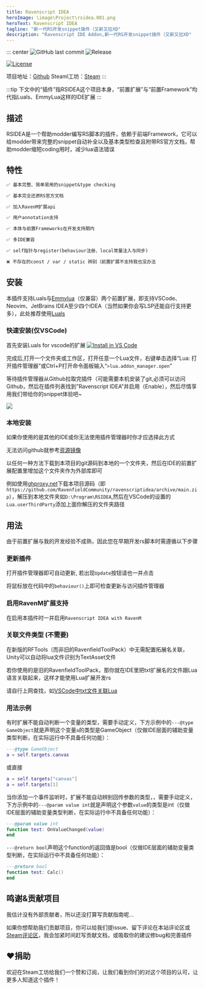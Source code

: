 ```yaml
---
title: Ravenscript IDEA
heroImage: \image\Project\rsidea.001.png
heroText: Ravenscript IDEA
tagline: "新一代RS开发snippet插件（又新又拉XD"
description: "Ravenscript IDE Addon,新一代RS开发snippet插件（又新又拉XD"
---
```


::: center
![GitHub last commit](https://img.shields.io/github/last-commit/RavenfieldCommunity/ravenscriptidea.svg?style=flat-square&) ![Release](https://img.shields.io/github/v/release/RavenfieldCommunity/ravenscriptidea?label=release&logo=GitHub&style=flat-square)

[![License](https://img.shields.io/badge/%E6%8E%88%E6%9D%83%E5%9F%BA%E4%BA%8E%E8%AE%B8%E5%8F%AF-GPLv3-lightblue.svg?style=for-the-badge&)](https://github.com/RavenfieldCommunity/ravenscriptidea/blob/main/LICENSE)

项目地址：[Github](https://github.com/RavenfieldCommunity/ravenscriptidea/) Steaml工坊：[Steam](https://steamcommunity.com/sharedfiles/filedetails/?id=3160495493)
:::

:::tip
下文中的“插件”指RSIDEA这个项目本身，“前置扩展”与“前置Framework”均代指Luals、EmmyLua这样的IDE扩展
:::

## 描述

RSIDEA是一个帮助modder编写RS脚本的插件，依赖于前端Framework，它可以给modder带来完整的snippet自动补全以及基本类型检查且附带RS官方文档，帮助modder缩短coding用时，减少lua语法错误


## 特性
```md
✅ 基本完整、简单易用的snippet&type checking

✅ 基本完全还原RS官方文档

✅ 加入RavenM扩展api

✅ 用户annotation支持

✅ 本体与前置Frameworks在开发支持期内

✅ 多IDE兼容

✅ self指针与register(behaviour注册、local常量注入与同步)

❌ 不存在的const / var / static 辨别（前置扩展不支持我也没办法
```

## 安装
本插件支持Luals与[Emmylua](https:\\emmylua.github.io)（仅兼容）两个前置扩展，即支持VSCode、Neovim、JetBrains IDEA至少四个IDEA（当然如果你会写LSP还能自行支持更多），此处推荐使用[Luals](https:\\luals.github.io)

### 快速安装(仅VSCode)

首先安装Luals for vscode的扩展 [![Install in VS Code](https://img.shields.io/badge/VS%20Code-Install-blue?style=for-the-badge&logo=visualstudiocode "Install in VS Code")](https://marketplace.visualstudio.com/items?itemName=sumneko.lua)

完成后,打开一个文件夹或工作区，打开任意一个Lua文件，右键单击选择“Lua: 打开插件管理器”或Ctrl+P打开命令面板输入“`>lua.addon_manager.open`”

等待插件管理器从Github拉取完插件（可能需要本机安装了git,必须可以访问Github，然后在插件列表找到”Ravenscript IDEA”并启用（Enable），然后尽情享用我们带给你的snippet体验吧~

![](https://ravenfieldcommunity.github.io/docs-img/Projects/rsidea.001.png)

### 本地安装

如果你使用的是其他的IDE或你无法使用插件管理器时你才应选择此方式

无法访问github就参考[资源镜像](/cn/RESOURCE.md)

以任何一种方法下载到本项目的git源码到本地的一个文件夹，然后在IDE的前置扩展配置里增加这个文件夹作为外部库即可

例如使用[ghproxy.net](https://ghproxy.net)下载本项目源码（即`https://github.com/RavenfieldCommunity/ravenscriptidea/archive/main.zip`），解压到本地文件夹如`D:\Program\RSIDEA`,然后在VSCode的设置的`Lua.userThirdParty`添加上面你解压的文件夹路径


## 用法

由于前置扩展与我的开发经验不成熟，因此您在早期开发rs脚本时需遵循以下步骤

### 更新插件

打开插件管理器即可自动更新, 若出现`Update`按钮请也一并点击

将鼠标放在代码中的`behaviour()`上即可检查更新与访问插件管理器

### 启用RavenM扩展支持

在启用本插件时一并启用`Ravenscript IDEA with RavenM`

### 关联文件类型 (不需要)

在新版的RFTools（而非旧的RavenfieldToolPack）中无需配置拓展名关联，Unity可以自动将lua文件识别为TextAsset文件

若你使用的是旧的RavenfieldToolPack，那你就在IDE里把txt扩展名的文件跟Lua语言关联起来，这样才能使用Lua扩展开发rs

请自行上网查找，如[VSCode中txt文件关联Lua](https://blog.csdn.net/u012433546/article/details/100566579)
### 用法示例

有时扩展不能自动判断一个变量的类型，需要手动定义，下方示例中的`---@type GameObject`就是声明这个变量`a`的类型是GameObject（仅做IDE层面的辅助变量类型判断，在实际运行中不具备任何功能）：
```lua
---@type GameObject
a = self.targets.canvas
```

或直接
```lua
a = self.targets["canvas"]
a = self.targets[1]
```

当你添加一个事件监听时，扩展不能自动辨别回传参数的类型，，需要手动定义，下方示例中的`---@param value int`就是声明这个参数`value`的类型是int（仅做IDE层面的辅助变量类型判断，在实际运行中不具备任何功能）：
```lua
---@param value int
function test: OnValueChanged(value)
end
```

`---@return bool`声明这个function的返回值是bool（仅做IDE层面的辅助变量类型判断，在实际运行中不具备任何功能）：
```lua
---@return bool
function test: Calc()
end
```


## 鸣谢&贡献项目

我估计没有外部贡献者，所以还没打算写贡献指南呢...

如果你想帮助我们贡献项目，你可以给我们提issue、留下评论在本站评论区或[Steam评论区](https://steamcommunity.com/sharedfiles/filedetails/?id=3160495493)，我会加紧时间赶写贡献文档，或吸取你的建议修bug和完善插件

## ❤捐助

欢迎在Steam工坊给我们一个赞和订阅，让我们看到你们的对这个项目的认可，让更多人知道这个插件！



